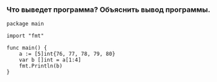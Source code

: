 ### Что выведет программа? Объяснить вывод программы.

```
package main

import "fmt"

func main() {
    a := [5]int{76, 77, 78, 79, 80}
    var b []int = a[1:4]
    fmt.Println(b)
}
```
